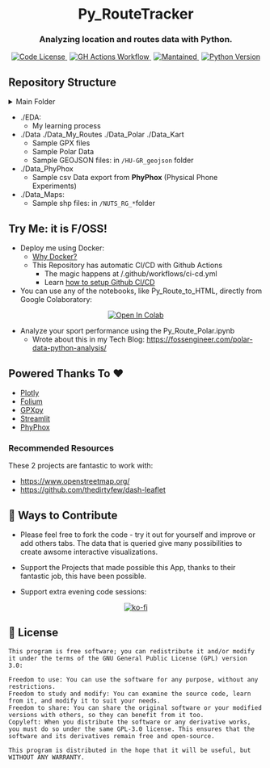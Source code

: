 <div align="center">
  <h1>Py_RouteTracker</h1>
</div>

<div align="center">
  <h3>Analyzing location and routes data with Python.</h3>
</div>

<div align="center">
  <a href="https://github.com/JAlcocerT/Py_RouteTracker?tab=GPL-3.0-1-ov-file" style="margin-right: 5px;">
    <img alt="Code License" src="https://img.shields.io/badge/License-GPLv3-blue.svg" />
  </a>
  <a href="https://github.com/JAlcocerT/Py_RouteTracker/actions/workflows/CICD-GHA_MultiArch.yml" style="margin-right: 5px;">
    <img alt="GH Actions Workflow" src="https://github.com/JAlcocerT/Py_RouteTracker/actions/workflows/CICD-GHA_MultiArch.yml/badge.svg" />
  </a>
  <a href="https://GitHub.com/JAlcocerT/Py_RouteTracker/graphs/commit-activity" style="margin-right: 5px;">
    <img alt="Mantained" src="https://img.shields.io/badge/Maintained%3F-no-grey.svg" />
  </a>
  <a href="https://www.python.org/downloads/release/python-3819/">
    <img alt="Python Version" src="https://img.shields.io/badge/python-3.10-blue.svg" />
  </a>
</div>



## Repository Structure


<details>
  <summary>Main Folder</summary>
  &nbsp;

* app.py - A streamlit app to interactively load and display your .GPX routes interactively
* Py_Route_to_HTML.ipynb - Visualize your GPX file data in **OpenStreetMap** with **Folium**, also export it.
* Py_RouteTracker.ipynb 
* Py_RoutePolar.ipynb

</details>

* ./EDA:
    * My learning process
* ./Data ./Data_My_Routes ./Data_Polar ./Data_Kart
    * Sample GPX files
    * Sample Polar Data
    * Sample GEOJSON files: in `/HU-GR_geojson` folder
* ./Data_PhyPhox
    * Sample csv Data export from **PhyPhox** (Physical Phone Experiments)
* ./Data_Maps:
    * Sample shp files: in `/NUTS_RG_*`folder

## Try Me: it is F/OSS!

* Deploy me using Docker: 
    * [Why Docker?](https://fossengineer.com/docker-first-steps-guide-for-data-analytics/)
    * This Repository has automatic CI/CD with Github Actions
        * The magic happens at /.github/workflows/ci-cd.yml
        * Learn [how to setup Github CI/CD](https://fossengineer.com/docker-github-actions-cicd/#github-workflows)
* You can use any of the notebooks, like Py_Route_to_HTML, directly from Google Colaboratory:

<div style="text-align: center;">
  <a href="https://colab.research.google.com/github/JAlcocerT/Py_RouteTracker/blob/main/Py_Route_to_HTML.ipynb" target="_parent">
    <img src="https://colab.research.google.com/assets/colab-badge.svg" alt="Open In Colab"/>
  </a>
</div>

* Analyze your sport performance using the Py_Route_Polar.ipynb
    * Wrote about this in my Tech Blog: <https://fossengineer.com/polar-data-python-analysis/>

## Powered Thanks To :heart:

* [Plotly](https://github.com/plotly/plotly.py)
* [Folium](https://github.com/python-visualization/folium)
* [GPXpy](https://github.com/tkrajina/gpxpy/tree/dev)
* [Streamlit](https://github.com/streamlit/streamlit)
* [PhyPhox](https://github.com/phyphox/phyphox-android)

### Recommended Resources

These 2 projects are fantastic to work with:

* <https://www.openstreetmap.org/>
* <https://github.com/thedirtyfew/dash-leaflet>

## :loudspeaker: Ways to Contribute 

* Please feel free to fork the code - try it out for yourself and improve or add others tabs. The data that is queried give many possibilities to create awsome interactive visualizations.

* Support the Projects that made possible this App, thanks to their fantastic job, this have been possible.

* Support extra evening code sessions:

<div align="center">
  <a href="https://ko-fi.com/Z8Z1QPGUM">
    <img src="https://ko-fi.com/img/githubbutton_sm.svg" alt="ko-fi">
  </a>
</div>


## :scroll: License

    This program is free software; you can redistribute it and/or modify
    it under the terms of the GNU General Public License (GPL) version 3.0:

    Freedom to use: You can use the software for any purpose, without any restrictions.
    Freedom to study and modify: You can examine the source code, learn from it, and modify it to suit your needs.
    Freedom to share: You can share the original software or your modified versions with others, so they can benefit from it too.
    Copyleft: When you distribute the software or any derivative works, you must do so under the same GPL-3.0 license. This ensures that the software and its derivatives remain free and open-source.

    This program is distributed in the hope that it will be useful, but WITHOUT ANY WARRANTY.